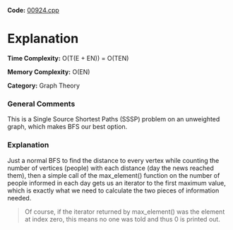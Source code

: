 **Code:** [00924.cpp](./00924.cpp)

# Explanation

**Time Complexity:** O(T(E + EN)) = O(TEN)

**Memory Complexity:** O(EN)

**Category:** Graph Theory

### General Comments

This is a Single Source Shortest Paths (SSSP) problem on an unweighted graph, which makes BFS our best option.

### Explanation

Just a normal BFS to find the distance to every vertex while counting the number of vertices (people) with each distance (day the news reached them), then a simple call of the max\_element() function on the number of people informed in each day gets us an iterator to the first maximum value, which is exactly what we need to calculate the two pieces of information needed.

> Of course, if the iterator returned by max\_element() was the element at index zero, this means no one was told and thus 0 is printed out.
